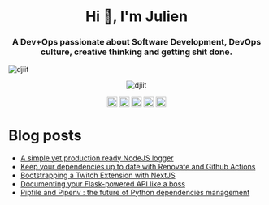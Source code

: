 <h1 align="center">Hi 👋, I'm Julien</h1>
<h3 align="center">A Dev+Ops passionate about Software Development, DevOps culture, creative thinking and getting shit done.</h3>

<p align="left"> <img src="https://komarev.com/ghpvc/?username=djiit" alt="djiit" /> </p>

<p align="center"> <img src="https://github-readme-stats.vercel.app/api?username=djiit&show_icons=true" alt="djiit" /> </p>

<p align="center">
<a href="https://dev.to/djiit" target="blank"><img align="center" src="https://cdn.jsdelivr.net/npm/simple-icons@3.0.1/icons/dev-dot-to.svg" alt="djiit" height="20" width="20" /></a>
<a href="https://twitter.com/djiit" target="blank"><img align="center" src="https://cdn.jsdelivr.net/npm/simple-icons@3.0.1/icons/twitter.svg" alt="djiit" height="20" width="20" /></a>
<a href="https://linkedin.com/in/julien.tanay" target="blank"><img align="center" src="https://cdn.jsdelivr.net/npm/simple-icons@3.0.1/icons/linkedin.svg" alt="julien.tanay" height="20" width="20" /></a>
<a href="https://stackoverflow.com/users/1891989" target="blank"><img align="center" src="https://cdn.jsdelivr.net/npm/simple-icons@3.0.1/icons/stackoverflow.svg" alt="1891989" height="20" width="20" /></a>
<a href="https://medium.com/@djiit" target="blank"><img align="center" src="https://cdn.jsdelivr.net/npm/simple-icons@3.0.1/icons/medium.svg" alt="@djiit" height="20" width="20" /></a>
</p>

# Blog posts

<!-- BLOG-POST-LIST:START -->
- [A simple yet production ready NodeJS logger](https://www.julientanay.com/blog/blog/2020-07-27-snippet-node-js-logger/)
- [Keep your dependencies up to date with Renovate and Github Actions](https://www.julientanay.com/blog/blog/2020-02-15-renovate-and-github-actions/)
- [Bootstrapping a Twitch Extension with NextJS](https://www.julientanay.com/blog/blog/2019-10-07-bootstrapping-twitch-ext-nextjs/)
- [Documenting your Flask-powered API like a boss](https://www.julientanay.com/blog/blog/2017-11-27-documenting-your-flask-powered-api-like-a-boss/)
- [Pipfile and Pipenv : the future of Python dependencies management](https://www.julientanay.com/blog/blog/2017-11-07-pipfile-and-pipenv-the-future-of-python-dependencies-management/)
<!-- BLOG-POST-LIST:END -->
